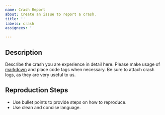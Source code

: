 ```yaml
---
name: Crash Report
about: Create an issue to report a crash.
title: ''
labels: crash
assignees: ''

---
```

## Description
Describe the crash you are experience in detail here. Please make usage of [markdown](https://guides.github.com/features/mastering-markdown/) and place code tags when necessary. Be sure to attach crash logs, as they are very useful to us.

## Reproduction Steps
- Use bullet points to provide steps on how to reproduce.
- Use clean and concise language.